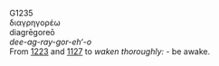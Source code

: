 <body>
  <p>G1235<br>  διαγρηγορέω  <br> diagrēgoreō  <br><i>dee-ag-ray-gor-eh‘-o </i><br>From <a href="g1223.htm">1223</a> and <a href="g1127.htm">1127</a>  to <i>waken</i> <i>thoroughly:</i> - be awake.<br></p>
 </body>